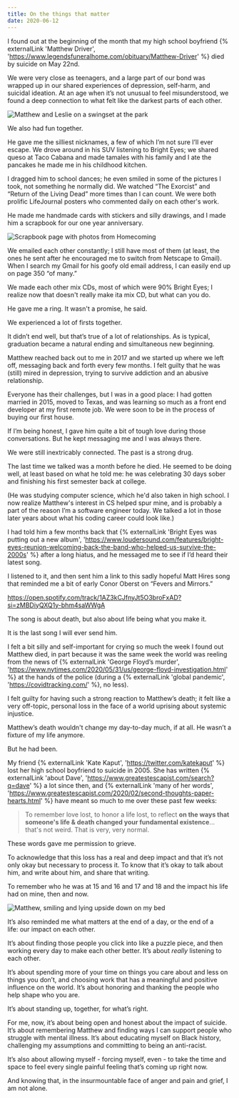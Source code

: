 ```yaml
---
title: On the things that matter
date: 2020-06-12
---
```


I found out at the beginning of the month that my high school boyfriend {% externalLink 'Matthew Driver', 'https://www.legendsfuneralhome.com/obituary/Matthew-Driver' %} died by suicide on May 22nd.

We were very close as teenagers, and a large part of our bond was wrapped up in our shared experiences of depression, self-harm, and suicidal ideation. At an age when it’s not unusual to feel misunderstood, we found a deep connection to what felt like the darkest parts of each other.

![Matthew and Leslie on a swingset at the park](/images/posts/on-the-things-that-matter/swingset.jpg)

We also had fun together. 

He gave me the silliest nicknames, a few of which I’m not sure I’ll ever escape. We drove around in his SUV listening to Bright Eyes; we shared queso at Taco Cabana and made tamales with his family and I ate the pancakes he made me in his childhood kitchen. 

I dragged him to school dances; he even smiled in some of the pictures I took, not something he normally did. We watched “The Exorcist” and “Return of the Living Dead” more times than I can count. We were both prolific LifeJournal posters who commented daily on each other's work.

He made me handmade cards with stickers and silly drawings, and I made him a scrapbook for our one year anniversary.

![Scrapbook page with photos from Homecoming](/images/posts/on-the-things-that-matter/scrapbook.jpg)

We emailed each other constantly; I still have most of them (at least, the ones he sent after he encouraged me to switch from Netscape to Gmail). When I search my Gmail for his goofy old email address, I can easily end up on page 350 “of many.”

We made each other mix CDs, most of which were 90% Bright Eyes; I realize now that doesn't really make ita mix CD, but what can you do. 

He gave me a ring. It wasn't a promise, he said.

We experienced a lot of firsts together.

It didn’t end well, but that’s true of a lot of relationships. As is typical, graduation became a natural ending and simultaneous new beginning.

<div class="separator"></div>

Matthew reached back out to me in 2017 and we started up where we left off, messaging back and forth every few months. I felt guilty that he was (still) mired in depression, trying to survive addiction and an abusive relationship. 

Everyone has their challenges, but I was in a good place: I had gotten married in 2015, moved to Texas, and was learning so much as a front end developer at my first remote job. We were soon to be in the process of buying our first house. 

If I’m being honest, I gave him quite a bit of tough love during those conversations. But he kept messaging me and I was always there. 

We were still inextricably connected. The past is a strong drug.

The last time we talked was a month before he died. He seemed to be doing well, at least based on what he told me: he was celebrating 30 days sober and finishing his first semester back at college.

(He was studying computer science, which he'd also taken in high school. I now realize Matthew's interest in CS helped spur mine, and is probably a part of the reason I’m a software engineer today. We talked a lot in those later years about what his coding career could look like.)

I had told him a few months back that {% externalLink 'Bright Eyes was putting out a new album', 'https://www.loudersound.com/features/bright-eyes-reunion-welcoming-back-the-band-who-helped-us-survive-the-2000s' %} after a long hiatus, and he messaged me to see if I’d heard their latest song. 

I listened to it, and then sent him a link to this sadly hopeful Matt Hires song that reminded me a bit of early Conor Oberst on “Fevers and Mirrors.” 

https://open.spotify.com/track/1AZ3kCJfnyJt5O3broFxAD?si=zMBDiyQXQ1y-bhm4saWWgA

The song is about death, but also about life being what you make it.

It is the last song I will ever send him.

<div class="separator separator--alt"></div>

I felt a bit silly and self-important for crying so much the week I found out Matthew died, in part because it was the same week the world was reeling from the news of {% externalLink 'George Floyd’s murder', 'https://www.nytimes.com/2020/05/31/us/george-floyd-investigation.html' %} at the hands of the police (during a {% externalLink 'global pandemic', 'https://covidtracking.com/' %}, no less). 

I felt guilty for having such a strong reaction to Matthew’s death; it felt like a very off-topic, personal loss in the face of a world uprising about systemic injustice.

Matthew’s death wouldn't change my day-to-day much, if at all. He wasn’t a fixture of my life anymore.

But he had been.

My friend {% externalLink 'Kate Kaput', 'https://twitter.com/katekaput' %} lost her high school boyfriend to suicide in 2005. She has written {% externalLink 'about Dave', 'https://www.greatestescapist.com/search?q=dave' %} a lot since then, and {% externalLink 'many of her words', 'https://www.greatestescapist.com/2020/02/second-thoughts-paper-hearts.html' %} have meant so much to me over these past few weeks:

> To remember love lost, to honor a life lost, to reflect **on the ways that someone's life & death changed your fundamental existence**... that's not weird. That is very, very normal.

These words gave me permission to grieve. 

To acknowledge that this loss has a real and deep impact and that it’s not only okay but necessary to process it. To know that it’s okay to talk about him, and write about him, and share that writing.

To remember who he was at 15 and 16 and 17 and 18 and the impact his life had on mine, then and now.

![Matthew, smiling and lying upside down on my bed](/images/posts/on-the-things-that-matter/matthew.jpg)

It’s also reminded me what matters at the end of a day, or the end of a life: our impact on each other. 

It’s about finding those people you click into like a puzzle piece, and then working every day to make each other better. It’s about _really_ listening to each other. 

It’s about spending more of your time on things you care about and less on things you don’t, and choosing work that has a meaningful and positive influence on the world. It’s about honoring and thanking the people who help shape who you are. 

It’s about standing up, together, for what’s right. 

For me, now, it’s about being open and honest about the impact of suicide. It’s about remembering Matthew and finding ways I can support people who struggle with mental illness. It’s about educating myself on Black history, challenging my assumptions and committing to being an anti-racist.

It’s also about allowing myself - forcing myself, even - to take the time and space to feel every single painful feeling that’s coming up right now. 

And knowing that, in the insurmountable face of anger and pain and grief, I am not alone.

